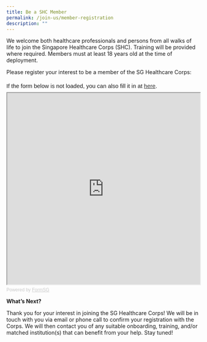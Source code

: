 ```yaml
---
title: Be a SHC Member
permalink: /join-us/member-registration
description: ""
---
```

We welcome both healthcare professionals and persons from all walks of life to join the Singapore Healthcare Corps (SHC). Training will be provided where required. Members must at least 18 years old at the time of deployment.

Please register your interest to be a member of the SG Healthcare Corps:
<div style="font-family:Sans-Serif;font-size:15px;color:#000;opacity:0.9;padding-top:5px;padding-bottom:8px">If the form below is not loaded, you can also fill it in at <a href="https://form.gov.sg/61231982b66813001200927c">here</a>.</div>

<!-- Change the width and height values to suit you best -->
<iframe id="iframe" src="https://form.gov.sg/61231982b66813001200927c" style="width:100%;height:500px"></iframe>

<div style="font-family:Sans-Serif;font-size:12px;color:#999;opacity:0.5;padding-top:5px">Powered by <a href="https://form.gov.sg" style="color: #999">FormSG</a></div>


**What’s Next?**

Thank you for your interest in joining the SG Healthcare Corps! We will be in touch with you via email or phone call to confirm your registration with the Corps. We will then contact you of any suitable onboarding, training, and/or matched institution(s) that can benefit from your help. Stay tuned!